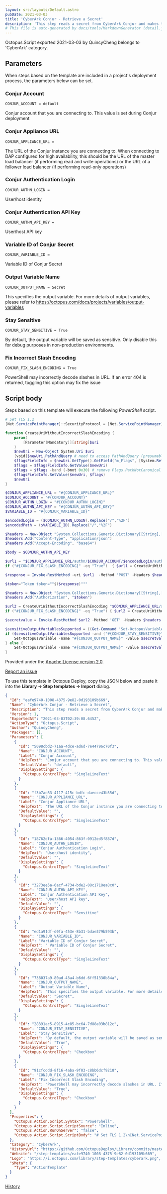 ```yaml
---
layout: src/layouts/Default.astro
pubDate: 2021-03-03
title: 'CyberArk Conjur - Retrieve a Secret'
description: 'This step reads a secret from CyberArk Conjur and makes them available as an Output Variable.   Rest API is used and the details can be found at [https://docs.conjur.org/Latest/en/Content/Developer/Conjur_API_Retrieve_Secret.htm](https://docs.conjur.org/Latest/en/Content/Developer/Conjur_API_Retrieve_Secret.htm)'
# This file is auto-generated by docs/tools/MarkdownGenerator (detail.js)
---
```


Octopus.Script exported 2021-03-03 by QuincyCheng belongs to 'CyberArk' category.

## Parameters

When steps based on the template are included in a project's deployment process, the parameters below can be set.


<div class="param">

### Conjur Account

`CONJUR_ACCOUNT = default`

Conjur account that you are connecting to. This value is set during Conjur deployment

</div>
        
<div class="param">

### Conjur Appliance URL

`CONJUR_APPLIANCE_URL = `

The URL of the Conjur instance you are connecting to. When connecting to DAP configured for high availability, this should be the URL of the master load balancer (if performing read and write operations) or the URL of a follower load balancer (if performing read-only operations)

</div>
        
<div class="param">

### Conjur Authentication Login

`CONJUR_AUTHN_LOGIN = `

User/host identity

</div>
        
<div class="param">

### Conjur Authentication API Key

`CONJUR_AUTHN_API_KEY = `

User/host API key

</div>
        
<div class="param">

### Variable ID of Conjur Secret

`CONJUR_VARIABLE_ID = `

 Variable ID of Conjur Secret

</div>
        
<div class="param">

### Output Variable Name

`CONJUR_OUTPUT_NAME = Secret`

This specifies the output variable. For more details of output variables, please refer to https://octopus.com/docs/projects/variables/output-variables

</div>
        
<div class="param">

### Stay Sensitive

`CONJUR_STAY_SENSITIVE = True`

By default, the output variable will be saved as sensitive. Only disable this for debug purposes in non-production environments.

</div>
        
<div class="param">

### Fix Incorrect Slash Encoding

`CONJUR_FIX_SLASH_ENCODING = True`

PowerShell may incorrectly decode slashes in URL. If an error 404 is returned, toggling this option may fix the issue

</div>
        

## Script body

Steps based on this template will execute the following *PowerShell* script.

```PowerShell
# Set TLS 1.2
[Net.ServicePointManager]::SecurityProtocol = [Net.ServicePointManager]::SecurityProtocol -bor [Net.SecurityProtocolType]::Tls12

function CreateUriWithoutIncorrectSlashEncoding {
    param(
        [Parameter(Mandatory)][string]$uri
    )
    $newUri = New-Object System.Uri $uri
    [void]$newUri.PathAndQuery # need to access PathAndQuery (presumably modifies internal state)
    $flagsFieldInfo = $newUri.GetType().GetField("m_Flags", [System.Reflection.BindingFlags]::Instance -bor [System.Reflection.BindingFlags]::NonPublic)
    $flags = $flagsFieldInfo.GetValue($newUri)
    $flags = $flags -band (-bnot 0x30) # remove Flags.PathNotCanonical|Flags.QueryNotCanonical (private enum)
    $flagsFieldInfo.SetValue($newUri, $flags)
    $newUri
}

$CONJUR_APPLIANCE_URL = "#{CONJUR_APPLIANCE_URL}"
$CONJUR_ACCOUNT = "#{CONJUR_ACCOUNT}"
$CONJUR_AUTHN_LOGIN = "#{CONJUR_AUTHN_LOGIN}"
$CONJUR_AUTHN_API_KEY = "#{CONJUR_AUTHN_API_KEY}"
$VARIABLE_ID = "#{CONJUR_VARIABLE_ID}"

$encodedLogin = ($CONJUR_AUTHN_LOGIN).Replace("/","%2F")
$encodedPath = ($VARIABLE_ID).Replace("/","%2F")

$headers = New-Object "System.Collections.Generic.Dictionary[[String],[String]]"
$headers.Add("Content-Type", "application/json")
$headers.Add("Accept-Encoding", "base64")

$body = $CONJUR_AUTHN_API_KEY

$url1 = "$CONJUR_APPLIANCE_URL/authn/$CONJUR_ACCOUNT/$encodedLogin/authenticate"
if ("#{CONJUR_FIX_SLASH_ENCODING}" -eq "True")  { $url1 = CreateUriWithoutIncorrectSlashEncoding "$url1" }

$response = Invoke-RestMethod -uri $url1  -Method 'POST' -Headers $headers -Body $body -UseBasicParsing

$token="Token token=""$($response)"""

$headers = New-Object "System.Collections.Generic.Dictionary[[String],[String]]"
$headers.Add("Authorization", "$token")

$url2 = CreateUriWithoutIncorrectSlashEncoding "$CONJUR_APPLIANCE_URL/secrets/$CONJUR_ACCOUNT/variable/$encodedPath"
if ("#{CONJUR_FIX_SLASH_ENCODING}" -eq "True") { $url2 = CreateUriWithoutIncorrectSlashEncoding "$url2" }

$secretvalue = Invoke-RestMethod $url2 -Method 'GET' -Headers $headers   -UseBasicParsing

$sensitiveOutputVariablesSupported = ((Get-Command 'Set-OctopusVariable').Parameters.GetEnumerator() | Where-Object { $_.key -eq "Sensitive" }) -ne $null
if ($sensitiveOutputVariablesSupported -and ("#{CONJUR_STAY_SENSITIVE}" -eq "True")) {
	Set-OctopusVariable -name "#{CONJUR_OUTPUT_NAME}" -value $secretvalue -sensitive
} else {
	Set-OctopusVariable -name "#{CONJUR_OUTPUT_NAME}" -value $secretvalue
}
```

Provided under the [Apache License version 2.0](https://github.com/OctopusDeploy/Library/blob/master/LICENSE.txt).

[Report an issue](https://github.com/OctopusDeploy/Library/issues/new?assignees=&labels=&projects=&template=bug-report.yml&title=Issue%20with%20CyberArk%20Conjur%20-%20Retrieve%20a%20Secret&step-template=CyberArk%20Conjur%20-%20Retrieve%20a%20Secret)

<div class="get-json">

To use this template in Octopus Deploy, copy the JSON below and paste it into the **Library → Step templates → Import** dialog.

```json
{
  "Id": "eafe9740-1008-4375-9e82-0d193109b669",
  "Name": "CyberArk Conjur - Retrieve a Secret",
  "Description": "This step reads a secret from CyberArk Conjur and makes them available as an Output Variable.   Rest API is used and the details can be found at [https://docs.conjur.org/Latest/en/Content/Developer/Conjur_API_Retrieve_Secret.htm](https://docs.conjur.org/Latest/en/Content/Developer/Conjur_API_Retrieve_Secret.htm)",
  "Version": 1,
  "ExportedAt": "2021-03-03T02:39:08.645Z",
  "ActionType": "Octopus.Script",
  "Author": "QuincyCheng",
  "Packages": [],
  "Parameters": [
    {
      "Id": "5098cbd2-71aa-4dce-ad6d-7e44796c70f3",
      "Name": "CONJUR_ACCOUNT",
      "Label": "Conjur Account",
      "HelpText": "Conjur account that you are connecting to. This value is set during Conjur deployment",
      "DefaultValue": "default",
      "DisplaySettings": {
        "Octopus.ControlType": "SingleLineText"
      }
    },
    {
      "Id": "f3b7ae83-4117-415c-bdfc-daecce43b35d",
      "Name": "CONJUR_APPLIANCE_URL",
      "Label": "Conjur Appliance URL",
      "HelpText": "The URL of the Conjur instance you are connecting to. When connecting to DAP configured for high availability, this should be the URL of the master load balancer (if performing read and write operations) or the URL of a follower load balancer (if performing read-only operations)",
      "DefaultValue": "",
      "DisplaySettings": {
        "Octopus.ControlType": "SingleLineText"
      }
    },
    {
      "Id": "18762dfa-1366-4054-863f-0912ed5f887d",
      "Name": "CONJUR_AUTHN_LOGIN",
      "Label": "Conjur Authentication Login",
      "HelpText": "User/host identity",
      "DefaultValue": "",
      "DisplaySettings": {
        "Octopus.ControlType": "SingleLineText"
      }
    },
    {
      "Id": "3273ee5a-6acf-4734-bde2-08c1718ea8c0",
      "Name": "CONJUR_AUTHN_API_KEY",
      "Label": "Conjur Authentication API Key",
      "HelpText": "User/host API key",
      "DefaultValue": "",
      "DisplaySettings": {
        "Octopus.ControlType": "Sensitive"
      }
    },
    {
      "Id": "ed1a91df-d0fa-453e-8b31-bdae379b593b",
      "Name": "CONJUR_VARIABLE_ID",
      "Label": "Variable ID of Conjur Secret",
      "HelpText": " Variable ID of Conjur Secret",
      "DefaultValue": "",
      "DisplaySettings": {
        "Octopus.ControlType": "SingleLineText"
      }
    },
    {
      "Id": "738037a9-80ad-43a4-b6dd-6ff51330b84a",
      "Name": "CONJUR_OUTPUT_NAME",
      "Label": "Output Variable Name",
      "HelpText": "This specifies the output variable. For more details of output variables, please refer to https://octopus.com/docs/projects/variables/output-variables",
      "DefaultValue": "Secret",
      "DisplaySettings": {
        "Octopus.ControlType": "SingleLineText"
      }
    },
    {
      "Id": "28391ac5-8915-4c85-bc64-7d88a03b812c",
      "Name": "CONJUR_STAY_SENSITIVE",
      "Label": "Stay Sensitive",
      "HelpText": "By default, the output variable will be saved as sensitive. Only disable this for debug purposes in non-production environments.",
      "DefaultValue": "True",
      "DisplaySettings": {
        "Octopus.ControlType": "Checkbox"
      }
    },
    {
      "Id": "91cfcddd-8f16-4aba-9f03-c8bb6dcf9218",
      "Name": "CONJUR_FIX_SLASH_ENCODING",
      "Label": "Fix Incorrect Slash Encoding",
      "HelpText": "PowerShell may incorrectly decode slashes in URL. If an error 404 is returned, toggling this option may fix the issue",
      "DefaultValue": "True",
      "DisplaySettings": {
        "Octopus.ControlType": "Checkbox"
      }
    }
  ],
  "Properties": {
    "Octopus.Action.Script.Syntax": "PowerShell",
    "Octopus.Action.Script.ScriptSource": "Inline",
    "Octopus.Action.RunOnServer": "false",
    "Octopus.Action.Script.ScriptBody": "# Set TLS 1.2\n[Net.ServicePointManager]::SecurityProtocol = [Net.ServicePointManager]::SecurityProtocol -bor [Net.SecurityProtocolType]::Tls12\n\nfunction CreateUriWithoutIncorrectSlashEncoding {\n    param(\n        [Parameter(Mandatory)][string]$uri\n    )\n    $newUri = New-Object System.Uri $uri\n    [void]$newUri.PathAndQuery # need to access PathAndQuery (presumably modifies internal state)\n    $flagsFieldInfo = $newUri.GetType().GetField(\"m_Flags\", [System.Reflection.BindingFlags]::Instance -bor [System.Reflection.BindingFlags]::NonPublic)\n    $flags = $flagsFieldInfo.GetValue($newUri)\n    $flags = $flags -band (-bnot 0x30) # remove Flags.PathNotCanonical|Flags.QueryNotCanonical (private enum)\n    $flagsFieldInfo.SetValue($newUri, $flags)\n    $newUri\n}\n\n$CONJUR_APPLIANCE_URL = \"#{CONJUR_APPLIANCE_URL}\"\n$CONJUR_ACCOUNT = \"#{CONJUR_ACCOUNT}\"\n$CONJUR_AUTHN_LOGIN = \"#{CONJUR_AUTHN_LOGIN}\"\n$CONJUR_AUTHN_API_KEY = \"#{CONJUR_AUTHN_API_KEY}\"\n$VARIABLE_ID = \"#{CONJUR_VARIABLE_ID}\"\n\n$encodedLogin = ($CONJUR_AUTHN_LOGIN).Replace(\"/\",\"%2F\")\n$encodedPath = ($VARIABLE_ID).Replace(\"/\",\"%2F\")\n\n$headers = New-Object \"System.Collections.Generic.Dictionary[[String],[String]]\"\n$headers.Add(\"Content-Type\", \"application/json\")\n$headers.Add(\"Accept-Encoding\", \"base64\")\n\n$body = $CONJUR_AUTHN_API_KEY\n\n$url1 = \"$CONJUR_APPLIANCE_URL/authn/$CONJUR_ACCOUNT/$encodedLogin/authenticate\"\nif (\"#{CONJUR_FIX_SLASH_ENCODING}\" -eq \"True\")  { $url1 = CreateUriWithoutIncorrectSlashEncoding \"$url1\" }\n\n$response = Invoke-RestMethod -uri $url1  -Method 'POST' -Headers $headers -Body $body -UseBasicParsing\n\n$token=\"Token token=\"\"$($response)\"\"\"\n\n$headers = New-Object \"System.Collections.Generic.Dictionary[[String],[String]]\"\n$headers.Add(\"Authorization\", \"$token\")\n\n$url2 = CreateUriWithoutIncorrectSlashEncoding \"$CONJUR_APPLIANCE_URL/secrets/$CONJUR_ACCOUNT/variable/$encodedPath\"\nif (\"#{CONJUR_FIX_SLASH_ENCODING}\" -eq \"True\") { $url2 = CreateUriWithoutIncorrectSlashEncoding \"$url2\" }\n\n$secretvalue = Invoke-RestMethod $url2 -Method 'GET' -Headers $headers   -UseBasicParsing\n\n$sensitiveOutputVariablesSupported = ((Get-Command 'Set-OctopusVariable').Parameters.GetEnumerator() | Where-Object { $_.key -eq \"Sensitive\" }) -ne $null\nif ($sensitiveOutputVariablesSupported -and (\"#{CONJUR_STAY_SENSITIVE}\" -eq \"True\")) {\n\tSet-OctopusVariable -name \"#{CONJUR_OUTPUT_NAME}\" -value $secretvalue -sensitive\n} else {\n\tSet-OctopusVariable -name \"#{CONJUR_OUTPUT_NAME}\" -value $secretvalue\n}"
  },
  "Category": "CyberArk",
  "HistoryUrl": "https://github.com/OctopusDeploy/Library/commits/master/step-templates//opt/buildagent/work/75443764cd38076d/step-templates/cyberark-conjur-retrieve-a-secret.json",
  "Website": "/step-templates/eafe9740-1008-4375-9e82-0d193109b669",
  "Logo": "https://i.octopus.com/library/step-templates/cyberark.png",
  "$Meta": {
    "Type": "ActionTemplate"
  }
}
```

[History](https://github.com/OctopusDeploy/Library/commits/master/step-templates/https://github.com/OctopusDeploy/Library/commits/master/step-templates//opt/buildagent/work/75443764cd38076d/step-templates/cyberark-conjur-retrieve-a-secret.json)

</div>
